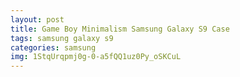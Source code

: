 ```yaml
---
layout: post
title: Game Boy Minimalism Samsung Galaxy S9 Case
tags: samsung galaxy s9
categories: samsung
img: 1StqUrqpmj0g-0-a5fQQ1uz0Py_oSKCuL
---
```

